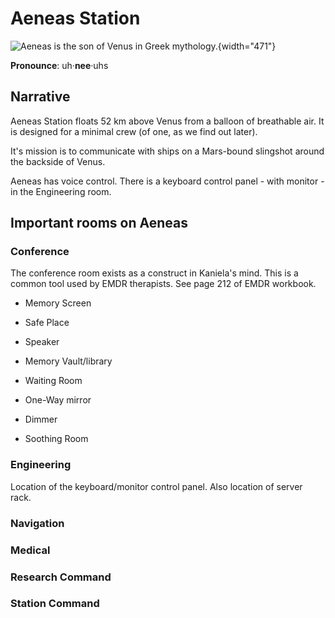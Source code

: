 # Aeneas Station

![*Aeneas is the son of Venus in Greek mythology.*](https://cdn.cnn.com/cnnnext/dam/assets/141222115103-cloud-city.png){width="471"}

**Pronounce**: uh·**nee**·uhs

## Narrative

Aeneas Station floats 52 km above Venus from a balloon of breathable air. It is designed for a minimal crew (of one, as we find out later).

It's mission is to communicate with ships on a Mars-bound slingshot around the backside of Venus.

Aeneas has voice control. There is a keyboard control panel - with monitor - in the Engineering room.

## Important rooms on Aeneas

### Conference

The conference room exists as a construct in Kaniela's mind. This is a common tool used by EMDR therapists. See page 212 of EMDR workbook.

-   Memory Screen

-   Safe Place

-   Speaker

-   Memory Vault/library

-   Waiting Room

-   One-Way mirror

-   Dimmer

-   Soothing Room

### Engineering

Location of the keyboard/monitor control panel. Also location of server rack.

### Navigation

### Medical

### Research Command

### Station Command
